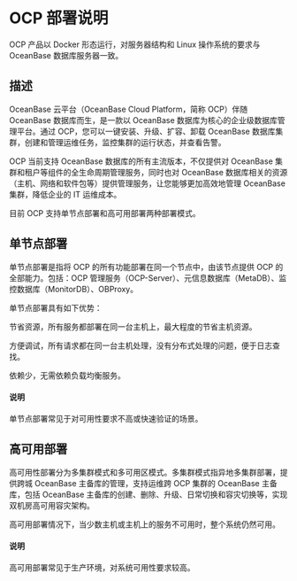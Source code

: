 # OCP 部署说明

OCP 产品以 Docker 形态运行，对服务器结构和 Linux 操作系统的要求与 OceanBase 数据库服务器一致。

## 描述

OceanBase 云平台（OceanBase Cloud Platform，简称 OCP）伴随 OceanBase 数据库而生，是一款以 OceanBase 数据库为核心的企业级数据库管理平台。通过 OCP，您可以一键安装、升级、扩容、卸载 OceanBase 数据库集群，创建和管理运维任务，监控集群的运行状态，并查看告警。

OCP 当前支持 OceanBase 数据库的所有主流版本，不仅提供对 OceanBase 集群和租户等组件的全生命周期管理服务，同时也对 OceanBase 数据库相关的资源（主机、网络和软件包等）提供管理服务，让您能够更加高效地管理 OceanBase 集群，降低企业的 IT 运维成本。

目前 OCP 支持单节点部署和高可用部署两种部署模式。

## 单节点部署

单节点部署是指将 OCP 的所有功能部署在同一个节点中，由该节点提供 OCP 的全部能力。包括：OCP 管理服务（OCP-Server）、元信息数据库（MetaDB）、监控数据库（MonitorDB）、OBProxy。

单节点部署具有如下优势：

节省资源，所有服务都部署在同一台主机上，最大程度的节省主机资源。

方便调试，所有请求都在同一台主机处理，没有分布式处理的问题，便于日志查找。

依赖少，无需依赖负载均衡服务。

  <main id="notice" type='explain'>
    <h4>说明</h4>
    <p>单节点部署常见于对可用性要求不高或快速验证的场景。</p>
  </main>

## 高可用部署

高可用性部署分为多集群模式和多可用区模式。多集群模式指异地多集群部署，提供跨城 OceanBase 主备库的管理，支持运维跨 OCP 集群的 OceanBase 主备库，包括 OceanBase 主备库的创建、删除、升级、日常切换和容灾切换等，实现双机房高可用容灾架构。

高可用部署情况下，当少数主机或主机上的服务不可用时，整个系统仍然可用。

  <main id="notice" type='explain'>
    <h4>说明</h4>
    <p>高可用部署常见于生产环境，对系统可用性要求较高。</p>
  </main>
